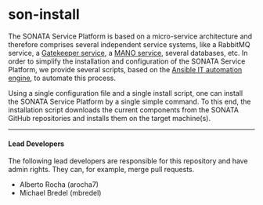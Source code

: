 # son-install
The SONATA Service Platform is based on a micro-service architecture and therefore comprises several independent service systems, like a RabbitMQ service, a [Gatekeeper service](https://github.com/sonata-nfv/son-gkeeper), a [MANO service](https://github.com/sonata-nfv/son-mano-framework), several databases, etc. In order to simplify the installation and configuration of the SONATA Service Platform, we provide several scripts, based on the [Ansible IT automation engine](https://www.ansible.com), to automate this process.

Using a single configuration file and a single install script, one can install the SONATA Service Platform by a single simple command. To this end, the installation script downloads the current components from the SONATA GitHub repositories and installs them on the target machine(s).

---
#### Lead Developers

The following lead developers are responsible for this repository and have admin rights. They can, for example, merge pull requests.

- Alberto Rocha (arocha7)
- Michael Bredel (mbredel)
